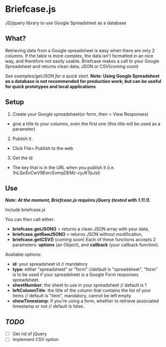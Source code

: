 Briefcase.js
===========

JS/jquery library to use Google Spreadsheet as a database

## What?
Retrieving data from a Google spreadsheet is easy when there are only 2 columns. 
If the table is more complex, the data isn't formatted in an nice way, and therefore not easily usable.
Briefcase makes a call to your Google Spreadsheet and returns clean data; JSON or CSV(*coming soon*)

*See examples/getJSON for a quick start.*
**Note: Using Google Spreadsheet as a database is not recommended for production work; but can be useful for quick prototypes and local applications**

## Setup
1. Create your Google spreadsheet(or form, then > View Responses)
  * give a title to your columns, even the first one (this title will be used as a parameter)
2. Publish it.
  * Click File> Publish to the web
3. Get the id
  * The key that is in the URL when you publish it (i.e. *1nLQeSvCwV9EorcEvmqDEMz-cyJ6TpJsI*)

## Use
***Note: At the moment, Briefcase.js requires jQuery (tested with 1.11.1).***

Include briefcase.js

You can then call either: 
- **briefcase.getJSON()** > returns a clean JSON array with your data, 
- **briefcase.getRawJSON()** > returns JSON without modification, 
- **briefcase.getCSV()** (*coming soon*)
Each of these functions accepts 2 parameters: **options** (an Object), and **callback** (your callback function).

Available options:
- **id**: your spreadsheet id // mandatory
- **type**: either "spreadsheet" or "form" //default is "spreadsheet", "form" is to be used if your spreadsheet is a Google Form responses spreadsheet.
- **sheetNumber**: the sheet to use in your spreadsheet // default is 1
- **leftColumnTitle**: the title of the column that contains the list of your items // default is "item", mandatory, cannot be left empty
- **showTimestamp**: if you're using a form, whether to retrieve associated timestamp or not // default is false. 


## *TODO*
- [ ] Get rid of jQuery
- [ ] Implement CSV option